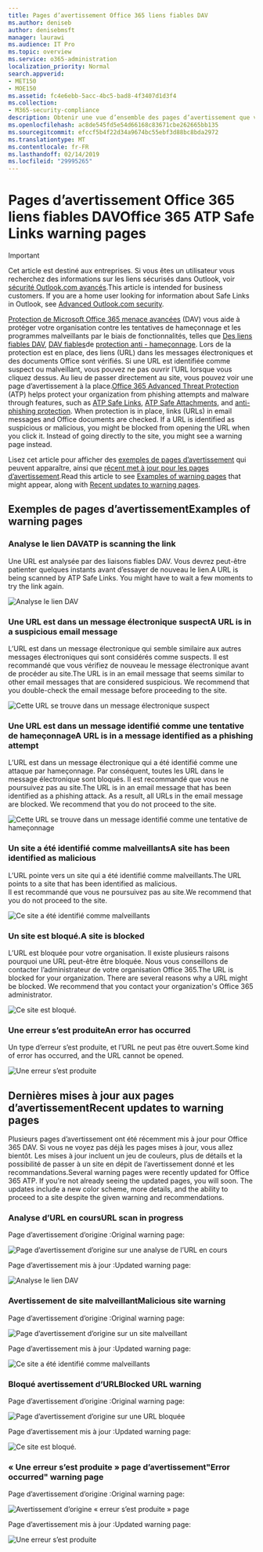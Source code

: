 ```yaml
---
title: Pages d’avertissement Office 365 liens fiables DAV
ms.author: deniseb
author: denisebmsft
manager: laurawi
ms.audience: IT Pro
ms.topic: overview
ms.service: o365-administration
localization_priority: Normal
search.appverid:
- MET150
- MOE150
ms.assetid: fc4e6ebb-5acc-4bc5-bad8-4f3407d1d3f4
ms.collection:
- M365-security-compliance
description: Obtenir une vue d’ensemble des pages d’avertissement que vous pouvez voir lorsque Office 365 avancée protection contre les menaces est au travail.
ms.openlocfilehash: ac8de545fd5e54d66168c83671cbe262665bb135
ms.sourcegitcommit: efccf5b4f22d34a9674bc55ebf3d88bc8bda2972
ms.translationtype: MT
ms.contentlocale: fr-FR
ms.lasthandoff: 02/14/2019
ms.locfileid: "29995265"
---
```

# <a name="office-365-atp-safe-links-warning-pages"></a><span data-ttu-id="61e78-103">Pages d’avertissement Office 365 liens fiables DAV</span><span class="sxs-lookup"><span data-stu-id="61e78-103">Office 365 ATP Safe Links warning pages</span></span>

> [!IMPORTANT]
> <span data-ttu-id="61e78-p101">Cet article est destiné aux entreprises. Si vous êtes un utilisateur vous recherchez des informations sur les liens sécurisés dans Outlook, voir [sécurité Outlook.com avancés](https://support.office.com/article/advanced-outlook-com-security-for-office-365-subscribers-882d2243-eab9-4545-a58a-b36fee4a46e2).</span><span class="sxs-lookup"><span data-stu-id="61e78-p101">This article is intended for business customers. If you are a home user looking for information about Safe Links in Outlook, see [Advanced Outlook.com security](https://support.office.com/article/advanced-outlook-com-security-for-office-365-subscribers-882d2243-eab9-4545-a58a-b36fee4a46e2).</span></span>

<span data-ttu-id="61e78-p102">[Protection de Microsoft Office 365 menace avancées](office-365-atp.md) (DAV) vous aide à protéger votre organisation contre les tentatives de hameçonnage et les programmes malveillants par le biais de fonctionnalités, telles que [Des liens fiables DAV](atp-safe-links.md), [DAV fiables](atp-safe-attachments.md)de [protection anti - hameçonnage](anti-phishing-protection.md). Lors de la protection est en place, des liens (URL) dans les messages électroniques et des documents Office sont vérifiés. Si une URL est identifiée comme suspect ou malveillant, vous pouvez ne pas ouvrir l’URL lorsque vous cliquez dessus. Au lieu de passer directement au site, vous pouvez voir une page d’avertissement à la place.</span><span class="sxs-lookup"><span data-stu-id="61e78-p102">[Office 365 Advanced Threat Protection](office-365-atp.md) (ATP) helps protect your organization from phishing attempts and malware through features, such as [ATP Safe Links](atp-safe-links.md), [ATP Safe Attachments](atp-safe-attachments.md), and [anti-phishing protection](anti-phishing-protection.md). When protection is in place, links (URLs) in email messages and Office documents are checked. If a URL is identified as suspicious or malicious, you might be blocked from opening the URL when you click it. Instead of going directly to the site, you might see a warning page instead.</span></span> 
  
<span data-ttu-id="61e78-110">Lisez cet article pour afficher des [exemples de pages d’avertissement](atp-safe-links-warning-pages.md#examples) qui peuvent apparaître, ainsi que [récent met à jour pour les pages d’avertissement](atp-safe-links-warning-pages.md#updates).</span><span class="sxs-lookup"><span data-stu-id="61e78-110">Read this article to see [Examples of warning pages](atp-safe-links-warning-pages.md#examples) that might appear, along with [Recent updates to warning pages](atp-safe-links-warning-pages.md#updates).</span></span>
  
## <a name="examples-of-warning-pages"></a><span data-ttu-id="61e78-111">Exemples de pages d’avertissement</span><span class="sxs-lookup"><span data-stu-id="61e78-111">Examples of warning pages</span></span>

### <a name="atp-is-scanning-the-link"></a><span data-ttu-id="61e78-112">Analyse le lien DAV</span><span class="sxs-lookup"><span data-stu-id="61e78-112">ATP is scanning the link</span></span>

<span data-ttu-id="61e78-p103">Une URL est analysée par des liaisons fiables DAV. Vous devrez peut-être patienter quelques instants avant d’essayer de nouveau le lien.</span><span class="sxs-lookup"><span data-stu-id="61e78-p103">A URL is being scanned by ATP Safe Links. You might have to wait a few moments to try the link again.</span></span>

![Analyse le lien DAV](media/ee8dd5ed-6b91-4248-b054-12b719e8d0ed.png)

### <a name="a-url-is-in-a-suspicious-email-message"></a><span data-ttu-id="61e78-116">Une URL est dans un message électronique suspect</span><span class="sxs-lookup"><span data-stu-id="61e78-116">A URL is in a suspicious email message</span></span>

<span data-ttu-id="61e78-p104">L’URL est dans un message électronique qui semble similaire aux autres messages électroniques qui sont considérés comme suspects. Il est recommandé que vous vérifiez de nouveau le message électronique avant de procéder au site.</span><span class="sxs-lookup"><span data-stu-id="61e78-p104">The URL is in an email message that seems similar to other email messages that are considered suspicious. We recommend that you double-check the email message before proceeding to the site.</span></span>

![Cette URL se trouve dans un message électronique suspect](media/33f57923-23e3-4b0f-838b-6ad589ba897b.png)

### <a name="a-url-is-in-a-message-identified-as-a-phishing-attempt"></a><span data-ttu-id="61e78-120">Une URL est dans un message identifié comme une tentative de hameçonnage</span><span class="sxs-lookup"><span data-stu-id="61e78-120">A URL is in a message identified as a phishing attempt</span></span>

<span data-ttu-id="61e78-p105">L’URL est dans un message électronique qui a été identifié comme une attaque par hameçonnage. Par conséquent, toutes les URL dans le message électronique sont bloqués. Il est recommandé que vous ne poursuivez pas au site.</span><span class="sxs-lookup"><span data-stu-id="61e78-p105">The URL is in an email message that has been identified as a phishing attack. As a result, all URLs in the email message are blocked. We recommend that you do not proceed to the site.</span></span>

![Cette URL se trouve dans un message identifié comme une tentative de hameçonnage](media/6e544a28-0604-4821-aba6-d5a57bb917e5.png)

### <a name="a-site-has-been-identified-as-malicious"></a><span data-ttu-id="61e78-125">Un site a été identifié comme malveillants</span><span class="sxs-lookup"><span data-stu-id="61e78-125">A site has been identified as malicious</span></span>

<span data-ttu-id="61e78-126">L’URL pointe vers un site qui a été identifié comme malveillants.</span><span class="sxs-lookup"><span data-stu-id="61e78-126">The URL points to a site that has been identified as malicious.</span></span>  <br/> <span data-ttu-id="61e78-127">Il est recommandé que vous ne poursuivez pas au site.</span><span class="sxs-lookup"><span data-stu-id="61e78-127">We recommend that you do not proceed to the site.</span></span>

![Ce site a été identifié comme malveillants](media/058883c8-23f0-4672-9c1c-66b084796177.png)

### <a name="a-site-is-blocked"></a><span data-ttu-id="61e78-129">Un site est bloqué.</span><span class="sxs-lookup"><span data-stu-id="61e78-129">A site is blocked</span></span>

<span data-ttu-id="61e78-p106">L’URL est bloquée pour votre organisation. Il existe plusieurs raisons pourquoi une URL peut-être être bloquée. Nous vous conseillons de contacter l’administrateur de votre organisation Office 365.</span><span class="sxs-lookup"><span data-stu-id="61e78-p106">The URL is blocked for your organization. There are several reasons why a URL might be blocked. We recommend that you contact your organization's Office 365 administrator.</span></span>

![Ce site est bloqué.](media/6b4bda2d-a1e6-419e-8b10-588e83c3af3f.png)

### <a name="an-error-has-occurred"></a><span data-ttu-id="61e78-134">Une erreur s’est produite</span><span class="sxs-lookup"><span data-stu-id="61e78-134">An error has occurred</span></span>

<span data-ttu-id="61e78-135">Un type d’erreur s’est produite, et l’URL ne peut pas être ouvert.</span><span class="sxs-lookup"><span data-stu-id="61e78-135">Some kind of error has occurred, and the URL cannot be opened.</span></span>

![Une erreur s’est produite](media/2f7465a4-1cf4-4c1c-b7d4-3c07e4b795b4.png)

## <a name="recent-updates-to-warning-pages"></a><span data-ttu-id="61e78-137">Dernières mises à jour aux pages d’avertissement</span><span class="sxs-lookup"><span data-stu-id="61e78-137">Recent updates to warning pages</span></span>

<span data-ttu-id="61e78-p107">Plusieurs pages d’avertissement ont été récemment mis à jour pour Office 365 DAV. Si vous ne voyez pas déjà les pages mises à jour, vous allez bientôt. Les mises à jour incluent un jeu de couleurs, plus de détails et la possibilité de passer à un site en dépit de l’avertissement donné et les recommandations.</span><span class="sxs-lookup"><span data-stu-id="61e78-p107">Several warning pages were recently updated for Office 365 ATP. If you're not already seeing the updated pages, you will soon. The updates include a new color scheme, more details, and the ability to proceed to a site despite the given warning and recommendations.</span></span>

### <a name="url-scan-in-progress"></a><span data-ttu-id="61e78-141">Analyse d’URL en cours</span><span class="sxs-lookup"><span data-stu-id="61e78-141">URL scan in progress</span></span>

<span data-ttu-id="61e78-142">Page d’avertissement d’origine :</span><span class="sxs-lookup"><span data-stu-id="61e78-142">Original warning page:</span></span>

![Page d’avertissement d’origine sur une analyse de l’URL en cours](media/04368763-763f-43d6-94a4-a48291d36893.png)

<span data-ttu-id="61e78-144">Page d’avertissement mis à jour :</span><span class="sxs-lookup"><span data-stu-id="61e78-144">Updated warning page:</span></span>

![Analyse le lien DAV](media/ee8dd5ed-6b91-4248-b054-12b719e8d0ed.png)

### <a name="malicious-site-warning"></a><span data-ttu-id="61e78-146">Avertissement de site malveillant</span><span class="sxs-lookup"><span data-stu-id="61e78-146">Malicious site warning</span></span>

<span data-ttu-id="61e78-147">Page d’avertissement d’origine :</span><span class="sxs-lookup"><span data-stu-id="61e78-147">Original warning page:</span></span>

![Page d’avertissement d’origine sur un site malveillant](media/b9efda09-6dd8-46ef-82cb-56e4d538b8f5.png)

<span data-ttu-id="61e78-149">Page d’avertissement mis à jour :</span><span class="sxs-lookup"><span data-stu-id="61e78-149">Updated warning page:</span></span>

![Ce site a été identifié comme malveillants](media/058883c8-23f0-4672-9c1c-66b084796177.png)

### <a name="blocked-url-warning"></a><span data-ttu-id="61e78-151">Bloqué avertissement d’URL</span><span class="sxs-lookup"><span data-stu-id="61e78-151">Blocked URL warning</span></span>

<span data-ttu-id="61e78-152">Page d’avertissement d’origine :</span><span class="sxs-lookup"><span data-stu-id="61e78-152">Original warning page:</span></span>

![Page d’avertissement d’origine sur une URL bloquée](media/3d6ba028-30bf-45fc-958e-d3aad3defc83.png)

<span data-ttu-id="61e78-154">Page d’avertissement mis à jour :</span><span class="sxs-lookup"><span data-stu-id="61e78-154">Updated warning page:</span></span>

![Ce site est bloqué.](media/6b4bda2d-a1e6-419e-8b10-588e83c3af3f.png)

### <a name="error-occurred-warning-page"></a><span data-ttu-id="61e78-156">« Une erreur s’est produite » page d’avertissement</span><span class="sxs-lookup"><span data-stu-id="61e78-156">"Error occurred" warning page</span></span>

<span data-ttu-id="61e78-157">Page d’avertissement d’origine :</span><span class="sxs-lookup"><span data-stu-id="61e78-157">Original warning page:</span></span>

![Avertissement d’origine « erreur s’est produite » page](media/9aaa4383-2f23-48be-bdaa-8efbcb2acc70.png)

<span data-ttu-id="61e78-159">Page d’avertissement mis à jour :</span><span class="sxs-lookup"><span data-stu-id="61e78-159">Updated warning page:</span></span>

![Une erreur s’est produite](media/2f7465a4-1cf4-4c1c-b7d4-3c07e4b795b4.png)
   
